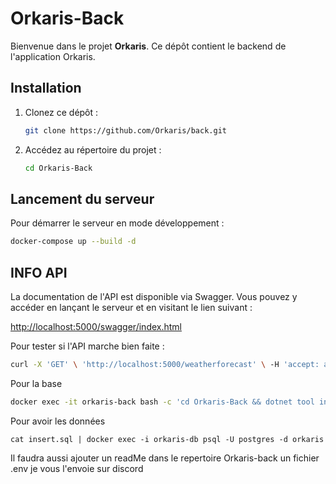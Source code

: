 # Orkaris-Back

Bienvenue dans le projet **Orkaris**. Ce dépôt contient le backend de l'application Orkaris.

## Installation

1. Clonez ce dépôt :

    ```bash
    git clone https://github.com/Orkaris/back.git
    ```

2. Accédez au répertoire du projet :

    ```bash
    cd Orkaris-Back
    ```

## Lancement du serveur

Pour démarrer le serveur en mode développement :

```bash
docker-compose up --build -d
```

## INFO API

La documentation de l'API est disponible via Swagger. Vous pouvez y accéder en lançant le serveur et en visitant le lien suivant :

[http://localhost:5000/swagger/index.html](http://localhost:5000/swagger/index.html)

Pour tester si l'API marche bien faite :
```bash
curl -X 'GET' \ 'http://localhost:5000/weatherforecast' \ -H 'accept: application/json'
```


Pour la base

```bash
docker exec -it orkaris-back bash -c 'cd Orkaris-Back && dotnet tool install --global dotnet-ef --version 8.0.0 && export PATH="$PATH:/root/.dotnet/tools" && dotnet ef database update'

```
Pour avoir les données
```
cat insert.sql | docker exec -i orkaris-db psql -U postgres -d orkaris
```

Il faudra aussi ajouter un readMe dans le repertoire Orkaris-back un fichier .env je vous l'envoie sur discord


